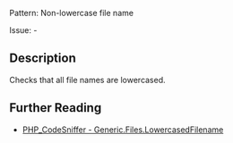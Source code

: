 Pattern: Non-lowercase file name

Issue: -

## Description

Checks that all file names are lowercased.

## Further Reading

* [PHP_CodeSniffer - Generic.Files.LowercasedFilename](https://github.com/PHPCSStandards/PHP_CodeSniffer/blob/master/src/Standards/Generic/Sniffs/Files/LowercasedFilenameSniff.php)